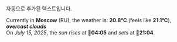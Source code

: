 
자동으로 추가된 텍스트입니다.

<!--START_SECTION:weather:moscow-->
Currently in **Moscow** (RU), the weather is: **20.8°C** (feels like **21.1°C**), ***overcast clouds***<br/>
On *July 15, 2025*, the *sun rises* at 🌅**04:05** and *sets* at 🌇**21:04**.
<!--END_SECTION:weather-->
